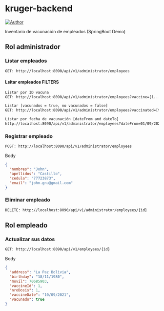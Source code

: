 # kruger-backend
[ ![Author](https://img.shields.io/badge/Author-Johngnu-red.svg?style=flat-square) ](https://www.jianshu.com/u/1d0c0bc634db)

Inventario de vacunación de empleados (SpringBoot Demo)
## Rol administrador
### Listar empleados
``` html
GET: http://localhost:8090/api/v1/administrator/employees
```
#### Lsitar empleados FILTERS
``` html
Listar por ID vacuna
GET: http://localhost:8090/api/v1/administrator/employees?vaccine=[1....n]

Listar [vacunados = true, no vacunados = false]
GET: http://localhost:8090/api/v1/administrator/employees?vaccinated=[true/false]

Listar por fecha de vacunación [dateFrom and dateTo]
http://localhost:8090/api/v1/administrator/employees?dateFrom=01/09/2021&dateTo=12/10/2021
```
### Registrar empleado
``` html
POST: http://localhost:8090/api/v1/administrator/employees
```
Body
``` json
{
  "nombres": "John",
  "apellidos": "Castillo",
  "cedula": "77723873",
  "email": "john.gnu@gmail.com"  
}
```
### Eliminar empleado
``` html
DELETE: http://localhost:8090/api/v1/administrator/employees/{id}
```
## Rol empleado
### Actualizar sus datos
``` html
GET: http://localhost:8090/api/v1/employees/{id}
```
Body
``` json
{
  "address": "La Paz Bolivia",
  "birthday": "18/11/1980",
  "movil": 70685903,  
  "vaccineId": 1,
  "nroDosis": 1,
  "vaccineDate": "10/09/2021",
  "vacunado": true
}
```
